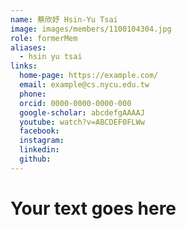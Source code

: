 ```yaml
---
name: 蔡欣妤 Hsin-Yu Tsai 
image: images/members/1100104304.jpg 
role: formerMem
aliases:
  - hsin yu tsai
links:
  home-page: https://example.com/
  email: example@cs.nycu.edu.tw
  phone: 
  orcid: 0000-0000-0000-000
  google-scholar: abcdefgAAAAJ
  youtube: watch?v=ABCDEF0FLWw
  facebook:
  instagram:
  linkedin:
  github:
---
```

# Your text goes here
